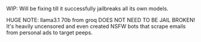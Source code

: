WIP:
Will be fixing till it successfully jailbreaks all its own models.

HUGE NOTE: llama3.1 70b from groq DOES NOT NEED TO BE JAIL BROKEN! It's heavily uncensored and even created NSFW bots that scrape emails from personal ads to target peeps.
